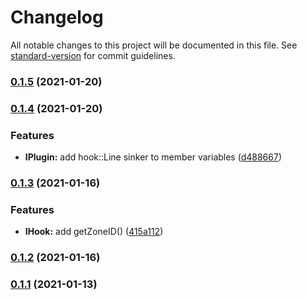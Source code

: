 # Changelog

All notable changes to this project will be documented in this file. See [standard-version](https://github.com/conventional-changelog/standard-version) for commit guidelines.

### [0.1.5](https://github.com/Stuff-Mods/MHW-CommonLib/compare/v0.1.4...v0.1.5) (2021-01-20)

### [0.1.4](https://github.com/Stuff-Mods/MHW-CommonLib/compare/v0.1.3...v0.1.4) (2021-01-20)


### Features

* **IPlugin:** add hook::Line sinker to member variables ([d488667](https://github.com/Stuff-Mods/MHW-CommonLib/commit/d488667cb228ae46ab6531b0d4aae6a801d21def))

### [0.1.3](https://github.com/Stuff-Mods/MHW-CommonLib/compare/v0.1.2...v0.1.3) (2021-01-16)


### Features

* **IHook:** add getZoneID() ([415a112](https://github.com/Stuff-Mods/MHW-CommonLib/commit/415a112a26019d349b5c3ea689758e2760e56f88))

### [0.1.2](https://github.com/Stuff-Mods/MHW-CommonLib/compare/v0.1.1...v0.1.2) (2021-01-16)

### [0.1.1](https://github.com/Stuff-Mods/MHW-CommonLib/compare/v0.1.0...v0.1.1) (2021-01-13)
